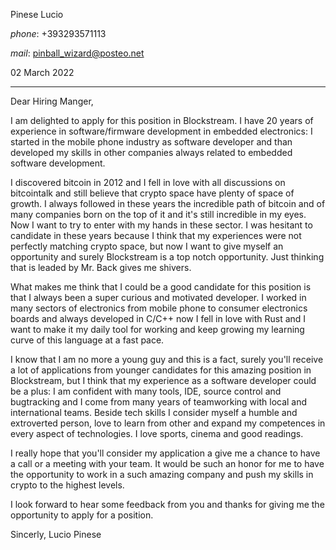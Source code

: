 Pinese Lucio

_phone_: +393293571113

_mail_: pinball_wizard@posteo.net

02 March 2022

***

Dear Hiring Manger,

I am delighted to apply for this position in Blockstream. I have 20 years of experience in software/firmware development in embedded electronics: I started in the mobile phone industry as software developer and than developed my skills in other companies always related to embedded software development.

I discovered bitcoin in 2012 and I fell in love with all discussions on bitcointalk and still believe that crypto space have plenty of space of growth. I always followed in these years the incredible path of bitcoin and of many companies born on the top of it and it's still incredible in my eyes. Now I want to try to enter with my hands in these sector. I was hesitant to candidate in these years because I think that my experiences were not perfectly matching crypto space, but now I want to give myself an opportunity and surely Blockstream is a top notch opportunity. Just thinking that is leaded by Mr. Back gives me shivers.

What makes me think that I could be a good candidate for this position is that I always been a super curious and motivated developer. I worked in many sectors of electronics from mobile phone to consumer electronics boards and always developed in C/C++ now I fell in love with Rust and I want to make it my daily tool for working and keep growing my learning curve of this language at a fast pace.

I know that I am no more a young guy and this is a fact, surely you'll receive a lot of applications from younger candidates for this amazing position in Blockstream, but I think that my experience as a software developer could be a plus: I am confident with many tools, IDE, source control and bugtracking and I come from many years of teamworking with local and international teams. Beside tech skills I consider myself a humble and extroverted person, love to learn from other and expand my competences in every aspect of technologies. I love sports, cinema and good readings.

I really hope that you'll consider my application a give me a chance to have a call or a meeting with your team. It would be such an honor for me to have the opportunity to work in a such amazing company and push my skills in crypto to the highest levels.

I look forward to hear some feedback from you and thanks for giving me the opportunity to apply for a position.

Sincerly,
Lucio Pinese


<!-- ### Footer
Last updated: May 2013 -->
